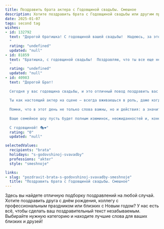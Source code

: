 ```yaml
---
title: Поздравить брата актера с Годовщиной свадьбы. Смешное
description: Хотите поздравить брата с Годовщиной свадьбы или другим праздником? Наш ИИ создаст незабываемое поздравление, а вы обязательно выделитесь среди других.  
date: 2025-01-07
tags: second tag
wishes:
- id: 132792
  text: "Дорогой братишка! С годовщиной вашей свадьбы!  Надеюсь, за этот год вы не только сыграли в семейном театре множество ролей (от ласковых голубочков до яростных драматических персонажей), но и сохранили достаточно сил для оваций и бис-а!  Желаю вам, чтобы ваша семейная пьеса продолжалась бесконечно, а сцена всегда была заполнена любовью,  юмором и, конечно же, апплодисментами!  С юбилеем!
  "
  rating: "undefined"
  updated: "null"
- id: 81859
  text: "Братишка, с годовщиной свадьбы!  Поздравляю, что ты все еще не забросил эту авантюру и не сбежал на гастроли в другую семью!  Желаю вам с супругой по-прежнему играть в спектакле \"Счастливая семья\" в главных ролях и не забывать добавлять в сценарий новые, зажигательные диалоги!
  "
  rating: "undefined"
  updated: "null"
- id: 40983
  text: "Дорогой Брат!
  
  Сегодня у вас годовщина свадьбы, и это отличный повод поздравить вас с новым сезоном в вашем шикарном спектакле под названием \"Семейная жизнь\"! 🌟
  
  Ты как настоящий актер на сцене — всегда вживаешься в роль, даже когда жена требует \"остановки репетиции\" на выходные. А твоя самая главная награда — это не \"Оскар\", а тот восхищенный взгляд твоей любимой, который говорит: \"Ты мой лучший сценарист и режиссер!\"
  
  Помни, что в этот день не только слова важны, но и действия: а значит, пора готовить завтрак в постель и наслаждаться овациями, которые точно не заставят себя ждать!
  
  Ваше семейное шоу пусть будет полным изюминок, неожиданностей и, конечно, громких аплодисментов от друзей и родных. Желаю вам, чтобы ваш совместный путь был так же интересен, как лучший фильм, который хочется пересматривать снова и снова!
  
  С годовщиной! 🎭❤️"
  rating: "0"
  updated: "null"

selectedValues:
  recipients: "brata"
  holidays: "s-godovshinoj-svavadby"
  professions: "akter"
  style: "smeshnoje"

links:
- slug: "pozdravit-brata-s-godovshinoj-svavadby-smeshnoje"
  title: "Поздравить брата с Годовщиной свадьбы. Смешное"
---
```


Здесь вы найдете отличную подборку поздравлений на любой случай. 
Хотите поздравить друга с днём рождения, коллегу с профессиональным праздником или близких с Новым годом? У нас есть всё, чтобы сделать ваш поздравительный текст незабываемым. Выбирайте нужную категорию и находите лучшие слова для ваших близких и друзей!
